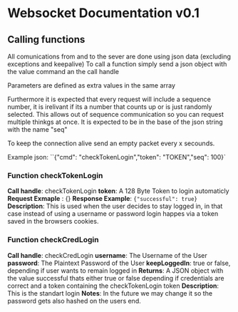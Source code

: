 # Websocket Documentation v0.1

## Calling functions

All comunications from and to the sever are done using json data (excluding exceptions and keepalive)
To call a function simply send a json object with the value command an the call handle

Parameters are defined as extra values in the same array

Furthermore it is expected that every request will include a sequence number, it is irelivant if its a number that counts up or is just randomly selected. This allows out of sequence communication so you can request multiple thinkgs at once. It is expected to be in the base of the json string with the name "seq"

To keep the connection alive send an empty packet every x secounds.

Example json: ``{"cmd": "checkTokenLogin","token": "TOKEN","seq": 100}`

### Function checkTokenLogin
**Call handle**: checkTokenLogin
**token**: A 128 Byte Token to login automaticly 
**Request Exmaple** : {}
**Response Example**: ``{"successful": true}``
**Description**: This is used when the user decides to stay logged in, in that case instead of using a username or password login happes via a token saved in the browsers cookies.

### Function checkCredLogin
**Call handle**: checkCredLogin
**username**: The Username of the User
**password**: The Plaintext Password of the User
**keepLoggedIn**: true or false, depending if user wants to remain logged in
**Returns**: A JSON object with the value successful thats either true or false depending if credentials are correct and a token containing the checkTokenLogin token
**Description**: This is the standart login 
**Notes**: In the future we may change it so the password gets also hashed on the users end.